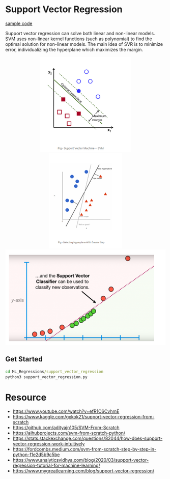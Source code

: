 # Support Vector Regression
[sample code](./support_vector_regression.py)

Support vector regression can solve both linear and non-linear models. SVM uses non-linear kernel functions (such as polynomial) to find the optimal solution for non-linear models.
The main idea of SVR is to minimize error, individualizing the hyperplane which maximizes the margin.

<p align="center">
  <img src="./images/0.png" height="300">
  <img src="./images/2.png" height="300">
  <img src="./images/3.png" height="300">
</p>

## Get Started
```cmd
cd ML_Regressions/support_vector_regression
python3 support_vector_regression.py
```

# Resource
- https://www.youtube.com/watch?v=efR1C6CvhmE
- https://www.kaggle.com/gxkok21/support-vector-regression-from-scratch
- https://github.com/adityajn105/SVM-From-Scratch
- https://aihubprojects.com/svm-from-scratch-python/
- https://stats.stackexchange.com/questions/82044/how-does-support-vector-regression-work-intuitively
- https://fordcombs.medium.com/svm-from-scratch-step-by-step-in-python-f1e2d5b9c5be
- https://www.analyticsvidhya.com/blog/2020/03/support-vector-regression-tutorial-for-machine-learning/
- https://www.mygreatlearning.com/blog/support-vector-regression/
